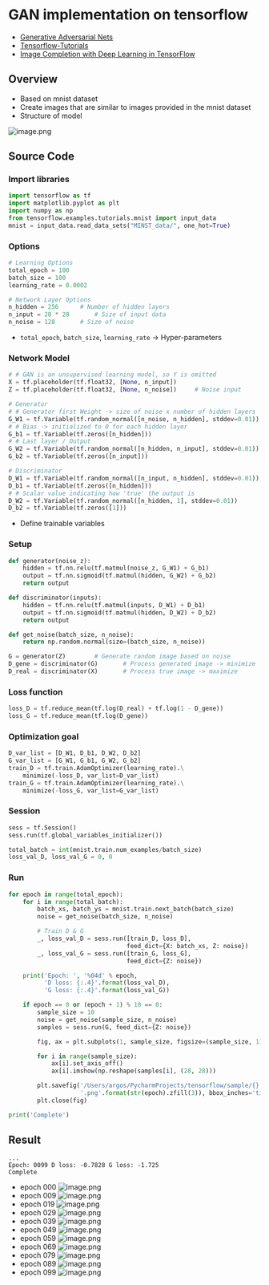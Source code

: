 # GAN implementation on tensorflow
- [Generative Adversarial Nets](https://arxiv.org/pdf/1406.2661.pdf)
- [Tensorflow-Tutorials](https://github.com/golbin/TensorFlow-Tutorials/tree/master/09%20-%20GAN)
- [Image Completion with Deep Learning in TensorFlow](http://bamos.github.io/2016/08/09/deep-completion/)
## Overview
- Based on mnist dataset
- Create images that are similar to images provided in the mnist dataset
- Structure of model

![image.png](https://github.com/alstjgg/alstjgg.github.io/blob/master/GAN/GAN_structure.PNG?raw=true)

## Source Code
### Import libraries
```python
import tensorflow as tf
import matplotlib.pyplot as plt
import numpy as np
from tensorflow.examples.tutorials.mnist import input_data
mnist = input_data.read_data_sets("MINST_data/", one_hot=True)
```
### Options
```python
# Learning Options
total_epoch = 100
batch_size = 100
learning_rate = 0.0002

# Network Layer Options
n_hidden = 256      # Number of hidden layers
n_input = 28 * 28       # Size of input data
n_noise = 128       # Size of noise
```
- `total_epoch`, `batch_size`, `learning_rate` -> Hyper-parameters
### Network Model
```python
# # GAN is an unsupervised learning model, so Y is omitted
X = tf.placeholder(tf.float32, [None, n_input])
Z = tf.placeholder(tf.float32, [None, n_noise])     # Noise input

# Generator
# # Generator first Weight -> size of noise x number of hidden layers
G_W1 = tf.Variable(tf.random_normal([n_noise, n_hidden], stddev=0.01))
# # Bias -> initialized to 0 for each hidden layer
G_b1 = tf.Variable(tf.zeros([n_hidden]))
# # Last layer / Output
G_W2 = tf.Variable(tf.random_normal([n_hidden, n_input], stddev=0.01))
G_b2 = tf.Variable(tf.zeros([n_input]))

# Discriminator
D_W1 = tf.Variable(tf.random_normal([n_input, n_hidden], stddev=0.01))
D_b1 = tf.Variable(tf.zeros([n_hidden]))
# # Scalar value indicating how 'true' the output is
D_W2 = tf.Variable(tf.random_normal([n_hidden, 1], stddev=0.01))
D_b2 = tf.Variable(tf.zeros([1]))
```
- Define trainable variables
### Setup
```python
def generator(noise_z):
    hidden = tf.nn.relu(tf.matmul(noise_z, G_W1) + G_b1)
    output = tf.nn.sigmoid(tf.matmul(hidden, G_W2) + G_b2)
    return output

def discriminator(inputs):
    hidden = tf.nn.relu(tf.matmul(inputs, D_W1) + D_b1)
    output = tf.nn.sigmoid(tf.matmul(hidden, D_W2) + D_b2)
    return output

def get_noise(batch_size, n_noise):
    return np.random.normal(size=(batch_size, n_noise))

G = generator(Z)        # Generate random image based on noise
D_gene = discriminator(G)       # Process generated image -> minimize
D_real = discriminator(X)       # Process true image -> maximize
```
### Loss function
```python
loss_D = tf.reduce_mean(tf.log(D_real) + tf.log(1 - D_gene))
loss_G = tf.reduce_mean(tf.log(D_gene))
```
### Optimization goal
```python
D_var_list = [D_W1, D_b1, D_W2, D_b2]
G_var_list = [G_W1, G_b1, G_W2, G_b2]
train_D = tf.train.AdamOptimizer(learning_rate).\
    minimize(-loss_D, var_list=D_var_list)
train_G = tf.train.AdamOptimizer(learning_rate).\
    minimize(-loss_G, var_list=G_var_list)
```
### Session
```python
sess = tf.Session()
sess.run(tf.global_variables_initializer())

total_batch = int(mnist.train.num_examples/batch_size)
loss_val_D, loss_val_G = 0, 0
```
### Run
```python
for epoch in range(total_epoch):
    for i in range(total_batch):
        batch_xs, batch_ys = mnist.train.next_batch(batch_size)
        noise = get_noise(batch_size, n_noise)

        # Train D & G
        _, loss_val_D = sess.run([train_D, loss_D],
                                 feed_dict={X: batch_xs, Z: noise})
        _, loss_val_G = sess.run([train_G, loss_G],
                                 feed_dict={Z: noise})

    print('Epoch: ', '%04d' % epoch,
          'D loss: {:.4}'.format(loss_val_D),
          'G loss: {:.4}'.format(loss_val_G))

    if epoch == 0 or (epoch + 1) % 10 == 0:
        sample_size = 10
        noise = get_noise(sample_size, n_noise)
        samples = sess.run(G, feed_dict={Z: noise})

        fig, ax = plt.subplots(1, sample_size, figsize=(sample_size, 1))

        for i in range(sample_size):
            ax[i].set_axis_off()
            ax[i].imshow(np.reshape(samples[i], (28, 28)))

        plt.savefig('/Users/argos/PycharmProjects/tensorflow/sample/{}'
                    '.png'.format(str(epoch).zfill(3)), bbox_inches='tight')
        plt.close(fig)

print('Complete')
```
## Result
```
...
Epoch: 0099 D loss: -0.7828 G loss: -1.725
Complete
```
- epoch 000
![image.png](https://raw.githubusercontent.com/alstjgg/alstjgg.github.io/master/GAN%20samples/000.png)
- epoch 009
![image.png](https://raw.githubusercontent.com/alstjgg/alstjgg.github.io/master/GAN%20samples/009.png)
- epoch 019
![image.png](https://raw.githubusercontent.com/alstjgg/alstjgg.github.io/master/GAN%20samples/019.png)
- epoch 029
![image.png](https://raw.githubusercontent.com/alstjgg/alstjgg.github.io/master/GAN%20samples/029.png)
- epoch 039
![image.png](https://raw.githubusercontent.com/alstjgg/alstjgg.github.io/master/GAN%20samples/039.png)
- epoch 049
![image.png](https://raw.githubusercontent.com/alstjgg/alstjgg.github.io/master/GAN%20samples/049.png)
- epoch 059
![image.png](https://raw.githubusercontent.com/alstjgg/alstjgg.github.io/master/GAN%20samples/059.png)
- epoch 069
![image.png](https://raw.githubusercontent.com/alstjgg/alstjgg.github.io/master/GAN%20samples/069.png)
- epoch 079
![image.png](https://raw.githubusercontent.com/alstjgg/alstjgg.github.io/master/GAN%20samples/079.png)
- epoch 089
![image.png](https://raw.githubusercontent.com/alstjgg/alstjgg.github.io/master/GAN%20samples/089.png)
- epoch 099
![image.png](https://raw.githubusercontent.com/alstjgg/alstjgg.github.io/master/GAN%20samples/099.png)
